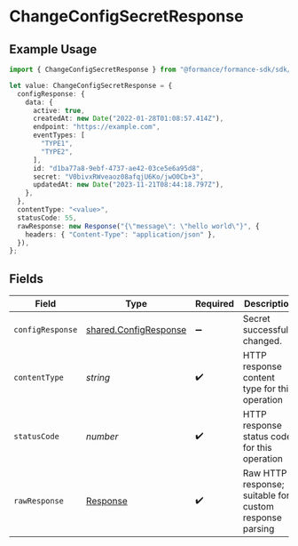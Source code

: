# ChangeConfigSecretResponse

## Example Usage

```typescript
import { ChangeConfigSecretResponse } from "@formance/formance-sdk/sdk/models/operations";

let value: ChangeConfigSecretResponse = {
  configResponse: {
    data: {
      active: true,
      createdAt: new Date("2022-01-28T01:08:57.414Z"),
      endpoint: "https://example.com",
      eventTypes: [
        "TYPE1",
        "TYPE2",
      ],
      id: "d1ba77a8-9ebf-4737-ae42-03ce5e6a95d8",
      secret: "V0bivxRWveaoz08afqjU6Ko/jwO0Cb+3",
      updatedAt: new Date("2023-11-21T08:44:18.797Z"),
    },
  },
  contentType: "<value>",
  statusCode: 55,
  rawResponse: new Response("{\"message\": \"hello world\"}", {
    headers: { "Content-Type": "application/json" },
  }),
};
```

## Fields

| Field                                                                 | Type                                                                  | Required                                                              | Description                                                           |
| --------------------------------------------------------------------- | --------------------------------------------------------------------- | --------------------------------------------------------------------- | --------------------------------------------------------------------- |
| `configResponse`                                                      | [shared.ConfigResponse](../../../sdk/models/shared/configresponse.md) | :heavy_minus_sign:                                                    | Secret successfully changed.                                          |
| `contentType`                                                         | *string*                                                              | :heavy_check_mark:                                                    | HTTP response content type for this operation                         |
| `statusCode`                                                          | *number*                                                              | :heavy_check_mark:                                                    | HTTP response status code for this operation                          |
| `rawResponse`                                                         | [Response](https://developer.mozilla.org/en-US/docs/Web/API/Response) | :heavy_check_mark:                                                    | Raw HTTP response; suitable for custom response parsing               |